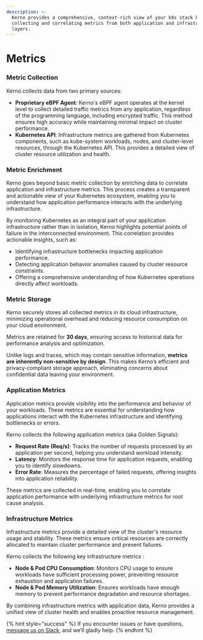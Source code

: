 ```yaml
---
description: >-
  Kerno provides a comprehensive, context-rich view of your k8s stack by
  collecting and correlating metrics from both application and infrastructure
  layers.
---
```


# Metrics

### Metric Collection

Kerno collects data from two primary sources:

* **Proprietary eBPF Agent**: Kerno's eBPF agent operates at the kernel level to collect detailed traffic metrics from any application, regardless of the programming language, including encrypted traffic. This method ensures high accuracy while maintaining minimal impact on cluster performance.
* **Kubernetes API**: Infrastructure metrics are gathered from Kubernetes components, such as kube-system workloads, nodes, and cluster-level resources, through the Kubernetes API. This provides a detailed view of cluster resource utilization and health.

### Metric Enrichment

Kerno goes beyond basic metric collection by enriching data to correlate application and infrastructure metrics. This process creates a transparent and actionable view of your Kubernetes ecosystem, enabling you to understand how application performance interacts with the underlying infrastructure.

By monitoring Kubernetes as an integral part of your application infrastructure rather than in isolation, Kerno highlights potential points of failure in the interconnected environment. This correlation provides actionable insights, such as:

* Identifying infrastructure bottlenecks impacting application performance.
* Detecting application behavior anomalies caused by cluster resource constraints.
* Offering a comprehensive understanding of how Kubernetes operations directly affect workloads.

### Metric Storage

Kerno securely stores all collected metrics in its cloud infrastructure, minimizing operational overhead and reducing resource consumption on your cloud environment.&#x20;

Metrics are retained for **30 days**, ensuring access to historical data for performance analysis and optimization.

Unlike logs and traces, which may contain sensitive information, **metrics are inherently non-sensitive by design**. This makes Kerno’s efficient and privacy-compliant storage approach, eliminating concerns about confidential data leaving your environment.

### Application Metrics

Application metrics provide visibility into the performance and behavior of your workloads. These metrics are essential for understanding how applications interact with the Kubernetes infrastructure and identifying bottlenecks or errors.

Kerno collects the following application metrics (aka Golden Signals):

* **Request Rate (Req/s)**: Tracks the number of requests processed by an application per second, helping you understand workload intensity.
* **Latency**: Monitors the response time for application requests, enabling you to identify slowdowns.
* **Error Rate**: Measures the percentage of failed requests, offering insights into application reliability.

These metrics are collected in real-time, enabling you to correlate application performance with underlying infrastructure metrics for root cause analysis.

### **Infrastructure Metrics**

Infrastructure metrics provide a detailed view of the cluster's resource usage and stability. These metrics ensure critical resources are correctly allocated to maintain cluster performance and prevent failures.

Kerno collects the following key infrastructure metrics :

* **Node & Pod CPU Consumption**: Monitors CPU usage to ensure workloads have sufficient processing power, preventing resource exhaustion and application failures.
* **Node & Pod Memory Utilization**: Ensures workloads have enough memory to prevent performance degradation and resource shortages.

By combining infrastructure metrics with application data, Kerno provides a unified view of cluster health and enables proactive resource management.

{% hint style="success" %}
If you encounter issues or have questions, [message us on Slack](https://join.slack.com/t/kerno-community/shared_invite/zt-2tiblmlpx-c05QvbiOEZ_lWUtxECUKWA), and we’ll gladly help.
{% endhint %}
